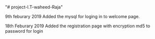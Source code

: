 "# project-I.T-waheed-Raja" 

9th feburary 2019
Added the mysql for loging in to welcome page.

18th Feburary 2019 
Added the registration page with encryption md5 to password for login
